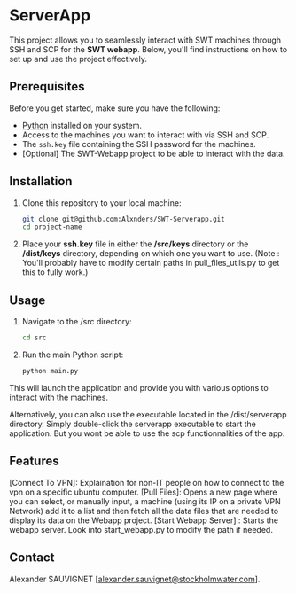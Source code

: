 # ServerApp

This project allows you to seamlessly interact with SWT machines through SSH and SCP for the **SWT webapp**. Below, you'll find instructions on how to set up and use the project effectively.

## Prerequisites

Before you get started, make sure you have the following:

- [Python](https://www.python.org/downloads/) installed on your system.
- Access to the machines you want to interact with via SSH and SCP.
- The `ssh.key` file containing the SSH password for the machines.
- [Optional] The SWT-Webapp project to be able to interact with the data.

## Installation

1. Clone this repository to your local machine:

   ```bash
   git clone git@github.com:Alxnders/SWT-Serverapp.git
   cd project-name

2. Place your **ssh.key** file in either the **/src/keys** directory or the **/dist/keys** directory, depending on which one you want to use.
(Note : You'll probably have to modify certain paths in pull_files_utils.py to get this to fully work.)

## Usage
1. Navigate to the /src directory:

    ```bash
    cd src

2. Run the main Python script:

    ```bash
    python main.py

This will launch the application and provide you with various options to interact with the machines.

Alternatively, you can also use the executable located in the /dist/serverapp directory. Simply double-click the serverapp executable to start the application.
But you wont be able to use the scp functionnalities of the app.

## Features
[Connect To VPN]: Explaination for non-IT people on how to connect to the vpn on a specific ubuntu computer.
[Pull Files]: Opens a new page where you can select, or manually input, a machine (using its IP on a private VPN Network) add it to a list and then fetch all the data files that are needed to display its data on the Webapp project.
[Start Webapp Server] : Starts the webapp server. Look into start_webapp.py to modify the path if needed.

## Contact
Alexander SAUVIGNET [alexander.sauvignet@stockholmwater.com].
